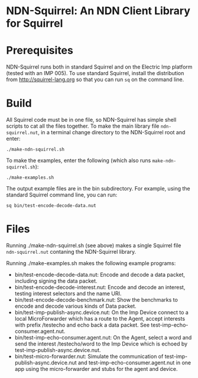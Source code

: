 NDN-Squirrel: An NDN Client Library for Squirrel
================================================

Prerequisites
=============

NDN-Squirrel runs both in standard Squirrel and on the Electric Imp platform
(tested with an IMP 005). To use standard Squirrel, install the distribution
from http://squirrel-lang.org so that you can run `sq` on the command line.

Build
=====

All Squirrel code must be in one file, so NDN-Squirrel has simple shell scripts
to cat all the files together. To make the main library file `ndn-squirrel.nut`,
in a terminal change directory to the NDN-Squirrel root and enter:

    ./make-ndn-squirrel.sh

To make the examples, enter the following (which also runs `make-ndn-squirrel.sh`):

    ./make-examples.sh

The output example files are in the bin subdirectory. For example, using the
standard Squirrel command line, you can run:

    sq bin/test-encode-decode-data.nut

Files
=====

Running ./make-ndn-squirrel.sh (see above) makes a single Squirrel file
`ndn-squirrel.nut` contaning the NDN-Squirrel library.

Running ./make-examples.sh makes the following example programs:

* bin/test-encode-decode-data.nut: Encode and decode a data packet, including signing the data packet.
* bin/test-encode-decode-interest.nut: Encode and decode an interest, testing interest selectors and the name URI.
* bin/test-encode-decode-benchmark.nut: Show the benchmarks to encode and decode various kinds of Data packet.
* bin/test-imp-publish-async.device.nut: On the Imp Device connect to a local MicroForwarder which has a route to the Agent, accept interests with prefix /testecho and echo back a data packet. See test-imp-echo-consumer.agent.nut.
* bin/test-imp-echo-consumer.agent.nut: On the Agent, select a word and send the interest /testecho/word to the Imp Device which is echoed by test-imp-publish-async.device.nut.
* bin/test-micro-forwarder.nut: Simulate the communication of test-imp-publish-async.device.nut and test-imp-echo-consumer.agent.nut in one app using the micro-forwarder and stubs for the agent and device.
